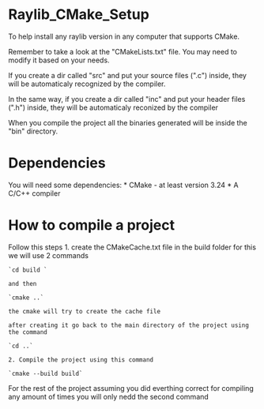 # Raylib_CMake_Setup
To help install any raylib version in any computer that supports CMake.

Remember to take a look at the "CMakeLists.txt" file. You may need to modify it based on your needs.

If you create a dir called "src" and put your source files (".c") inside, they will be automaticaly recognized by the compiler.

In the same way, if you create a dir called "inc" and put your header files (".h") inside, they will be automaticaly reconized by the compiler 

When you compile the project all the binaries generated will be inside the "bin" directory.

# Dependencies
You will need some dependencies:
    * CMake - at least version 3.24
    * A C/C++ compiler 

# How to compile a project
Follow this steps
    1. create the CMakeCache.txt file in the build folder
    for this we will use 2 commands
    
    `cd build `
    
    and then 

    `cmake ..`

    the cmake will try to create the cache file

    after creating it go back to the main directory of the project using the command

    `cd ..`

    2. Compile the project using this command
    
    `cmake --build build`

For the rest of the project assuming you did everthing correct for compiling any amount of times you will only nedd the second command



